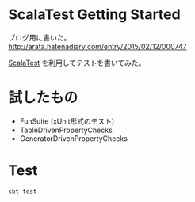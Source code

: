 ScalaTest Getting Started
===========================

ブログ用に書いた。  
http://arata.hatenadiary.com/entry/2015/02/12/000747  

[ScalaTest](http://www.scalatest.org/) を利用してテストを書いてみた。

# 試したもの

* FunSuite (xUnit形式のテスト)
* TableDrivenPropertyChecks
* GeneratorDrivenPropertyChecks

# Test

```
sbt test
```
